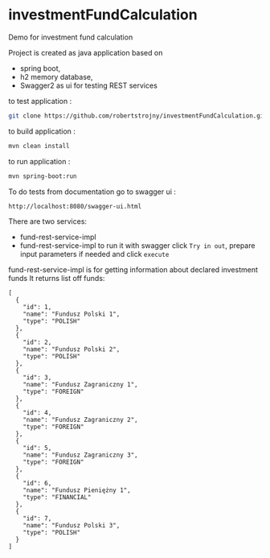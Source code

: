 # investmentFundCalculation
Demo for investment fund calculation

Project is created as java application based on 
- spring boot,
- h2 memory database,
- Swagger2 as ui for testing REST services

to test application :

```sh
git clone https://github.com/robertstrojny/investmentFundCalculation.git
```

to build application :

```sh
mvn clean install
```

to run application :

```sh
mvn spring-boot:run
```
To do tests from documentation go to swagger ui :

```sh 
http://localhost:8080/swagger-ui.html
```

There are two services: 
- fund-rest-service-impl
- fund-rest-service-impl
to run it with swagger click `Try in out`, prepare input parameters if needed and click `execute`

fund-rest-service-impl is for getting information about declared investment funds
It returns list off funds:

```
[
  {
    "id": 1,
    "name": "Fundusz Polski 1",
    "type": "POLISH"
  },
  {
    "id": 2,
    "name": "Fundusz Polski 2",
    "type": "POLISH"
  },
  {
    "id": 3,
    "name": "Fundusz Zagraniczny 1",
    "type": "FOREIGN"
  },
  {
    "id": 4,
    "name": "Fundusz Zagraniczny 2",
    "type": "FOREIGN"
  },
  {
    "id": 5,
    "name": "Fundusz Zagraniczny 3",
    "type": "FOREIGN"
  },
  {
    "id": 6,
    "name": "Fundusz Pieniężny 1",
    "type": "FINANCIAL"
  },
  {
    "id": 7,
    "name": "Fundusz Polski 3",
    "type": "POLISH"
  }
]
```
